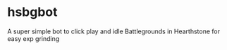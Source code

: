 # hsbgbot
A super simple bot to click play and idle Battlegrounds in Hearthstone for easy exp grinding
